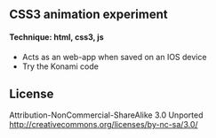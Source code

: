 ## CSS3 animation experiment

#### Technique: html, css3, js

- Acts as an web-app when saved on an IOS device
- Try the Konami code

## License
Attribution-NonCommercial-ShareAlike 3.0 Unported 
http://creativecommons.org/licenses/by-nc-sa/3.0/
